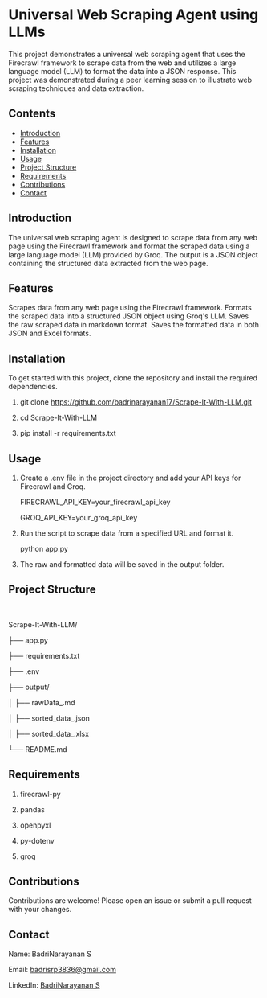 # Universal Web Scraping Agent using LLMs

   This project demonstrates a universal web scraping agent that uses the Firecrawl framework to scrape data from the web and utilizes a large language model (LLM) to format the data into a JSON response. This      project was demonstrated during a peer learning session to illustrate web scraping techniques and data extraction.

## Contents

- [Introduction](#introduction)
- [Features](#features)
- [Installation](#installation)
- [Usage](#usage)
- [Project Structure](#project-structure)
- [Requirements](#requirements)
- [Contributions](#contributions)
- [Contact](#contact)

## Introduction

   The universal web scraping agent is designed to scrape data from any web page using the Firecrawl framework and format the scraped data using a large language model (LLM) provided by Groq. The output is a        JSON object containing the structured data extracted from the web page.

## Features

   Scrapes data from any web page using the Firecrawl framework.
   Formats the scraped data into a structured JSON object using Groq's LLM. 
   Saves the raw scraped data in markdown format.
   Saves the formatted data in both JSON and Excel formats.

## Installation

   To get started with this project, clone the repository and install the required dependencies.
   
   1) git clone https://github.com/badrinarayanan17/Scrape-It-With-LLM.git
   
   2) cd Scrape-It-With-LLM
   
   3) pip install -r requirements.txt

## Usage

   1) Create a .env file in the project directory and add your API keys for Firecrawl and Groq.
   
      FIRECRAWL_API_KEY=your_firecrawl_api_key
      
      GROQ_API_KEY=your_groq_api_key
   
   2) Run the script to scrape data from a specified URL and format it.
   
      python app.py
   
   3) The raw and formatted data will be saved in the output folder.

## Project Structure

   <br>
   
   Scrape-It-With-LLM/
   
   ├── app.py
   
   ├── requirements.txt
   
   ├── .env
   
   ├── output/
   
   │ ├── rawData_<timestamp>.md
   
   │ ├── sorted_data_<timestamp>.json
   
   │ ├── sorted_data_<timestamp>.xlsx
   
   └── README.md
   
## Requirements

   1) firecrawl-py
   
   2) pandas
   
   3) openpyxl
   
   4) py-dotenv
   
   5) groq

## Contributions

   Contributions are welcome! Please open an issue or submit a pull request with your changes.

## Contact

   Name: BadriNarayanan S
   
   Email: badrisrp3836@gmail.com
   
   LinkedIn: [BadriNarayanan S](https://www.linkedin.com/in/badrinarayanan-s-43629522a/)









